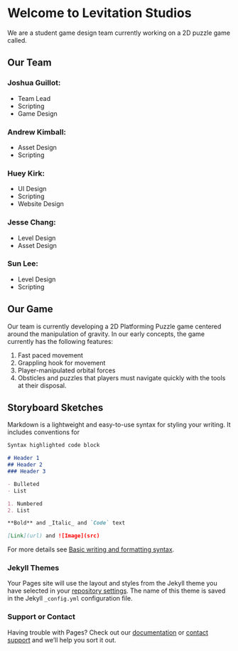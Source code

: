 # Welcome to Levitation Studios

We are a student game design team currently working on a 2D puzzle game called.

## Our Team
  
### Joshua Guillot:
  - Team Lead
  - Scripting
  - Game Design
  
### Andrew Kimball:
  - Asset Design
  - Scripting
  
### Huey Kirk:
  - UI Design
  - Scripting
  - Website Design

### Jesse Chang: 
  - Level Design
  - Asset Design
  
### Sun Lee:
  - Level Design
  - Scripting
  
## Our Game
  
Our team is currently developing a 2D Platforming Puzzle game centered around the manipulation of gravity. In our early concepts, the game currently has the following features:
  
  1. Fast paced movement
  2. Grappling hook for movement
  3. Player-manipulated orbital forces
  4. Obsticles and puzzles that players must navigate quickly with the tools at their disposal.
  
## Storyboard Sketches
  
  

Markdown is a lightweight and easy-to-use syntax for styling your writing. It includes conventions for

```markdown
Syntax highlighted code block

# Header 1
## Header 2
### Header 3

- Bulleted
- List

1. Numbered
2. List

**Bold** and _Italic_ and `Code` text

[Link](url) and ![Image](src)
```

For more details see [Basic writing and formatting syntax](https://docs.github.com/en/github/writing-on-github/getting-started-with-writing-and-formatting-on-github/basic-writing-and-formatting-syntax).

### Jekyll Themes

Your Pages site will use the layout and styles from the Jekyll theme you have selected in your [repository settings](https://github.com/jhkirk/csc4263/settings/pages). The name of this theme is saved in the Jekyll `_config.yml` configuration file.

### Support or Contact

Having trouble with Pages? Check out our [documentation](https://docs.github.com/categories/github-pages-basics/) or [contact support](https://support.github.com/contact) and we’ll help you sort it out.
